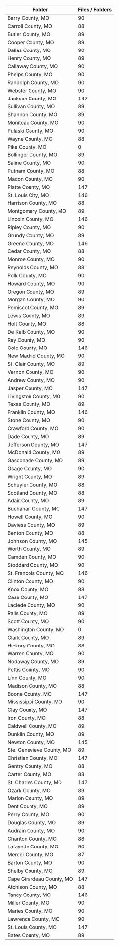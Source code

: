 | Folder                    |   Files / Folders |
|---------------------------|-------------------|
| Barry County, MO          |                90 |
| Carroll County, MO        |                88 |
| Butler County, MO         |                89 |
| Cooper County, MO         |                89 |
| Dallas County, MO         |                90 |
| Henry County, MO          |                89 |
| Callaway County, MO       |                90 |
| Phelps County, MO         |                90 |
| Randolph County, MO       |                90 |
| Webster County, MO        |                90 |
| Jackson County, MO        |               147 |
| Sullivan County, MO       |                89 |
| Shannon County, MO        |                89 |
| Moniteau County, MO       |                90 |
| Pulaski County, MO        |                90 |
| Wayne County, MO          |                88 |
| Pike County, MO           |                 0 |
| Bollinger County, MO      |                89 |
| Saline County, MO         |                90 |
| Putnam County, MO         |                88 |
| Macon County, MO          |                90 |
| Platte County, MO         |               147 |
| St. Louis City, MO        |               146 |
| Harrison County, MO       |                88 |
| Montgomery County, MO     |                89 |
| Lincoln County, MO        |               146 |
| Ripley County, MO         |                90 |
| Grundy County, MO         |                89 |
| Greene County, MO         |               146 |
| Cedar County, MO          |                88 |
| Monroe County, MO         |                90 |
| Reynolds County, MO       |                88 |
| Polk County, MO           |                90 |
| Howard County, MO         |                90 |
| Oregon County, MO         |                89 |
| Morgan County, MO         |                90 |
| Pemiscot County, MO       |                89 |
| Lewis County, MO          |                89 |
| Holt County, MO           |                88 |
| De Kalb County, MO        |                90 |
| Ray County, MO            |                90 |
| Cole County, MO           |               146 |
| New Madrid County, MO     |                90 |
| St. Clair County, MO      |                89 |
| Vernon County, MO         |                90 |
| Andrew County, MO         |                90 |
| Jasper County, MO         |               147 |
| Livingston County, MO     |                90 |
| Texas County, MO          |                89 |
| Franklin County, MO       |               146 |
| Stone County, MO          |                90 |
| Crawford County, MO       |                90 |
| Dade County, MO           |                89 |
| Jefferson County, MO      |               147 |
| McDonald County, MO       |                89 |
| Gasconade County, MO      |                89 |
| Osage County, MO          |                90 |
| Wright County, MO         |                89 |
| Schuyler County, MO       |                88 |
| Scotland County, MO       |                88 |
| Adair County, MO          |                89 |
| Buchanan County, MO       |               147 |
| Howell County, MO         |                90 |
| Daviess County, MO        |                89 |
| Benton County, MO         |                88 |
| Johnson County, MO        |               145 |
| Worth County, MO          |                89 |
| Camden County, MO         |                90 |
| Stoddard County, MO       |                90 |
| St. Francois County, MO   |               146 |
| Clinton County, MO        |                90 |
| Knox County, MO           |                88 |
| Cass County, MO           |               147 |
| Laclede County, MO        |                90 |
| Ralls County, MO          |                89 |
| Scott County, MO          |                90 |
| Washington County, MO     |                 0 |
| Clark County, MO          |                89 |
| Hickory County, MO        |                88 |
| Warren County, MO         |                90 |
| Nodaway County, MO        |                89 |
| Pettis County, MO         |                90 |
| Linn County, MO           |                90 |
| Madison County, MO        |                88 |
| Boone County, MO          |               147 |
| Mississippi County, MO    |                90 |
| Clay County, MO           |               147 |
| Iron County, MO           |                88 |
| Caldwell County, MO       |                89 |
| Dunklin County, MO        |                89 |
| Newton County, MO         |               145 |
| Ste. Genevieve County, MO |                89 |
| Christian County, MO      |               147 |
| Gentry County, MO         |                88 |
| Carter County, MO         |                88 |
| St. Charles County, MO    |               147 |
| Ozark County, MO          |                89 |
| Marion County, MO         |                89 |
| Dent County, MO           |                89 |
| Perry County, MO          |                90 |
| Douglas County, MO        |                89 |
| Audrain County, MO        |                90 |
| Chariton County, MO       |                88 |
| Lafayette County, MO      |                90 |
| Mercer County, MO         |                87 |
| Barton County, MO         |                90 |
| Shelby County, MO         |                89 |
| Cape Girardeau County, MO |               147 |
| Atchison County, MO       |                88 |
| Taney County, MO          |               146 |
| Miller County, MO         |                90 |
| Maries County, MO         |                90 |
| Lawrence County, MO       |                90 |
| St. Louis County, MO      |               147 |
| Bates County, MO          |                89 |